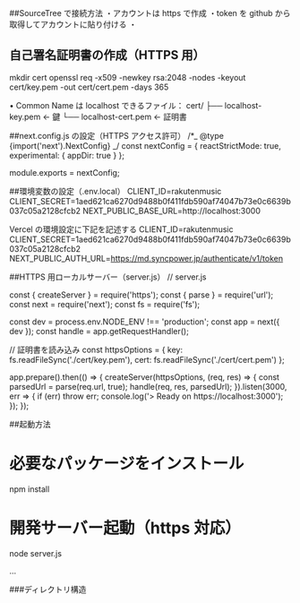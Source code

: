 ##SourceTree で接続方法
・アカウントは https で作成
・token を github から取得してアカウントに貼り付ける
・

## 自己署名証明書の作成（HTTPS 用）

mkdir cert
openssl req -x509 -newkey rsa:2048 -nodes -keyout cert/key.pem -out cert/cert.pem -days 365

• Common Name は localhost
できるファイル：
cert/
├── localhost-key.pem ← 鍵
└── localhost-cert.pem ← 証明書

##next.config.js の設定（HTTPS アクセス許可）
/\*_ @type {import('next').NextConfig} _/
const nextConfig = {
reactStrictMode: true,
experimental: {
appDir: true
}
};

module.exports = nextConfig;

##環境変数の設定（.env.local）
CLIENT_ID=rakutenmusic
CLIENT_SECRET=1aed621ca6270d9488b0f411fdb590af74047b73e0c6639b037c05a2128cfcb2
NEXT_PUBLIC_BASE_URL=http://localhost:3000

Vercel の環境設定に下記を記述する
CLIENT_ID=rakutenmusic
CLIENT_SECRET=1aed621ca6270d9488b0f411fdb590af74047b73e0c6639b037c05a2128cfcb2
NEXT_PUBLIC_AUTH_URL=https://md.syncpower.jp/authenticate/v1/token

##HTTPS 用ローカルサーバー（server.js）
// server.js

const { createServer } = require('https');
const { parse } = require('url');
const next = require('next');
const fs = require('fs');

const dev = process.env.NODE_ENV !== 'production';
const app = next({ dev });
const handle = app.getRequestHandler();

// 証明書を読み込み
const httpsOptions = {
key: fs.readFileSync('./cert/key.pem'),
cert: fs.readFileSync('./cert/cert.pem')
};

app.prepare().then(() => {
createServer(httpsOptions, (req, res) => {
const parsedUrl = parse(req.url, true);
handle(req, res, parsedUrl);
}).listen(3000, err => {
if (err) throw err;
console.log('> Ready on https://localhost:3000');
});
});

##起動方法

# 必要なパッケージをインストール

npm install

# 開発サーバー起動（https 対応）

node server.js

...

###ディレクトリ構造
